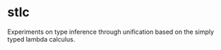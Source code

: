 # stlc

Experiments on type inference through unification based on the simply typed lambda calculus.
